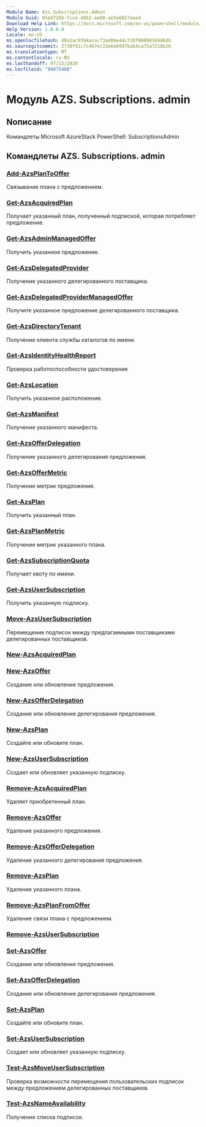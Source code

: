 ```yaml
---
Module Name: Azs.Subscriptions.Admin
Module Guid: 05ed726b-fcce-40b2-ae08-ae5e6027eee4
Download Help Link: https://docs.microsoft.com/en-us/powershell/module/azs.subscriptions.admin
Help Version: 1.0.0.0
Locale: en-US
ms.openlocfilehash: d8a1ac9394acacf3ad06e44c728f0009816986db
ms.sourcegitcommit: 2738f91c7c467ec33e6e6997bab4ca75a7218b26
ms.translationtype: MT
ms.contentlocale: ru-RU
ms.lasthandoff: 07/15/2020
ms.locfileid: "94075408"
---
```

# Модуль AZS. Subscriptions. admin
## Nописание
Командлеты Microsoft AzureStack PowerShell: SubscriptionsAdmin

## Командлеты AZS. Subscriptions. admin
### [Add-AzsPlanToOffer](Add-AzsPlanToOffer.md)
Связывание плана с предложением.

### [Get-AzsAcquiredPlan](Get-AzsAcquiredPlan.md)
Получает указанный план, полученный подпиской, которая потребляет предложение.

### [Get-AzsAdminManagedOffer](Get-AzsAdminManagedOffer.md)
Получить указанное предложение.

### [Get-AzsDelegatedProvider](Get-AzsDelegatedProvider.md)
Получение указанного делегированного поставщика.

### [Get-AzsDelegatedProviderManagedOffer](Get-AzsDelegatedProviderManagedOffer.md)
Получите указанное предложение делегированного поставщика.

### [Get-AzsDirectoryTenant](Get-AzsDirectoryTenant.md)
Получение клиента службы каталогов по имени.

### [Get-AzsIdentityHealthReport](Get-AzsIdentityHealthReport.md)
Проверка работоспособности удостоверения

### [Get-AzsLocation](Get-AzsLocation.md)
Получить указанное расположение.

### [Get-AzsManifest](Get-AzsManifest.md)
Получение указанного манифеста.

### [Get-AzsOfferDelegation](Get-AzsOfferDelegation.md)
Получение указанного делегирования предложения.

### [Get-AzsOfferMetric](Get-AzsOfferMetric.md)
Получение метрик предложения.

### [Get-AzsPlan](Get-AzsPlan.md)
Получить указанный план.

### [Get-AzsPlanMetric](Get-AzsPlanMetric.md)
Получение метрик указанного плана.

### [Get-AzsSubscriptionQuota](Get-AzsSubscriptionQuota.md)
Получает квоту по имени.

### [Get-AzsUserSubscription](Get-AzsUserSubscription.md)
Получить указанную подписку.

### [Move-AzsUserSubscription](Move-AzsUserSubscription.md)
Перемещение подписок между предлагаемыми поставщиками делегированных поставщиков.

### [New-AzsAcquiredPlan](New-AzsAcquiredPlan.md)


### [New-AzsOffer](New-AzsOffer.md)
Создание или обновление предложения.

### [New-AzsOfferDelegation](New-AzsOfferDelegation.md)
Создание или обновление делегирования предложения.

### [New-AzsPlan](New-AzsPlan.md)
Создайте или обновите план.

### [New-AzsUserSubscription](New-AzsUserSubscription.md)
Создает или обновляет указанную подписку.

### [Remove-AzsAcquiredPlan](Remove-AzsAcquiredPlan.md)
Удаляет приобретенный план.

### [Remove-AzsOffer](Remove-AzsOffer.md)
Удаление указанного предложения.

### [Remove-AzsOfferDelegation](Remove-AzsOfferDelegation.md)
Удаление указанного делегирования предложения.

### [Remove-AzsPlan](Remove-AzsPlan.md)
Удаление указанного плана.

### [Remove-AzsPlanFromOffer](Remove-AzsPlanFromOffer.md)
Удаление связи плана с предложением.

### [Remove-AzsUserSubscription](Remove-AzsUserSubscription.md)


### [Set-AzsOffer](Set-AzsOffer.md)
Создание или обновление предложения.

### [Set-AzsOfferDelegation](Set-AzsOfferDelegation.md)
Создание или обновление делегирования предложения.

### [Set-AzsPlan](Set-AzsPlan.md)
Создайте или обновите план.

### [Set-AzsUserSubscription](Set-AzsUserSubscription.md)
Создает или обновляет указанную подписку.

### [Test-AzsMoveUserSubscription](Test-AzsMoveUserSubscription.md)
Проверка возможности перемещения пользовательских подписок между предложением делегированных поставщиков.

### [Test-AzsNameAvailability](Test-AzsNameAvailability.md)
Получение списка подписок.

